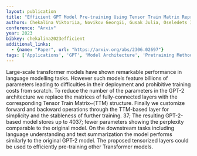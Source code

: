 ```yaml
---
layout: publication
title: "Efficient GPT Model Pre-training Using Tensor Train Matrix Representation"
authors: Chekalina Viktoriia, Novikov Georgii, Gusak Julia, Oseledets Ivan, Panchenko Alexander
conference: "Arxiv"
year: 2023
bibkey: chekalina2023efficient
additional_links:
  - {name: "Paper", url: "https://arxiv.org/abs/2306.02697"}
tags: ['Applications', 'GPT', 'Model Architecture', 'Pretraining Methods', 'Reinforcement Learning', 'Training Techniques', 'Transformer']
---
```

Large-scale transformer models have shown remarkable performance in language modelling tasks. However such models feature billions of parameters leading to difficulties in their deployment and prohibitive training costs from scratch. To reduce the number of the parameters in the GPT-2 architecture we replace the matrices of fully-connected layers with the corresponding Tensor Train Matrix~(TTM) structure. Finally we customize forward and backward operations through the TTM-based layer for simplicity and the stableness of further training. 37; The resulting GPT-2-based model stores up to 4037; fewer parameters showing the perplexity comparable to the original model. On the downstream tasks including language understanding and text summarization the model performs similarly to the original GPT-2 model. The proposed tensorized layers could be used to efficiently pre-training other Transformer models.
